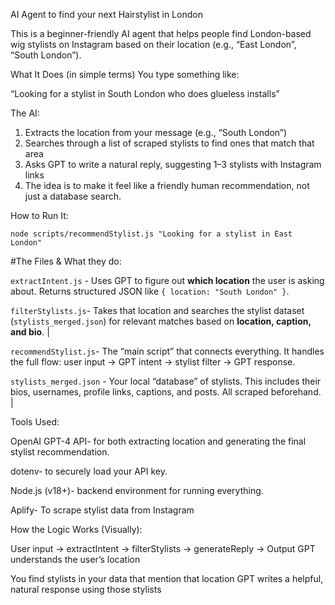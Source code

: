AI Agent to find your next Hairstylist in London

This is a beginner-friendly AI agent that helps people find London-based wig stylists on Instagram based on their location (e.g., “East London”, “South London”).

What It Does (in simple terms)
You type something like:

“Looking for a stylist in South London who does glueless installs”

The AI:
1. Extracts the location from your message (e.g., “South London”)
2. Searches through a list of scraped stylists to find ones that match that area
3. Asks GPT to write a natural reply, suggesting 1–3 stylists with Instagram links
4. The idea is to make it feel like a friendly human recommendation, not just a database search.

How to Run It:

`node scripts/recommendStylist.js "Looking for a stylist in East London"`

#The Files & What they do:

`extractIntent.js` - Uses GPT to figure out **which location** the user is asking about. Returns structured JSON like `{ location: "South London" }`. 

`filterStylists.js`- Takes that location and searches the stylist dataset (`stylists_merged.json`) for relevant matches based on **location, caption, and bio**. |

`recommendStylist.js`-  The “main script” that connects everything. It handles the full flow: user input → GPT intent → stylist filter → GPT response.    

`stylists_merged.json` - Your local “database” of stylists. This includes their bios, usernames, profile links, captions, and posts. All scraped beforehand.          |


Tools Used:

OpenAI GPT-4 API- for both extracting location and generating the final stylist recommendation.

dotenv- to securely load your API key.

Node.js (v18+)-  backend environment for running everything.

Aplify- To scrape stylist data from Instagram 

How the Logic Works (Visually):

User input → extractIntent → filterStylists → generateReply → Output
GPT understands the user’s location

You find stylists in your data that mention that location
GPT writes a helpful, natural response using those stylists